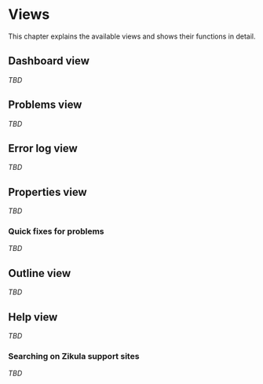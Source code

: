 # Views

This chapter explains the available views and shows their functions in detail.

## Dashboard view

*TBD*

## Problems view

*TBD*

## Error log view

*TBD*

## Properties view

*TBD*

### Quick fixes for problems

*TBD*

## Outline view

*TBD*

## Help view

*TBD*

### Searching on Zikula support sites

*TBD*
